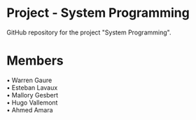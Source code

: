 # Project - System Programming
GitHub repository for the project "System Programming".

# Members
• Warren Gaure  
• Esteban Lavaux  
• Mallory Gesbert  
• Hugo Vallemont  
• Ahmed Amara  
